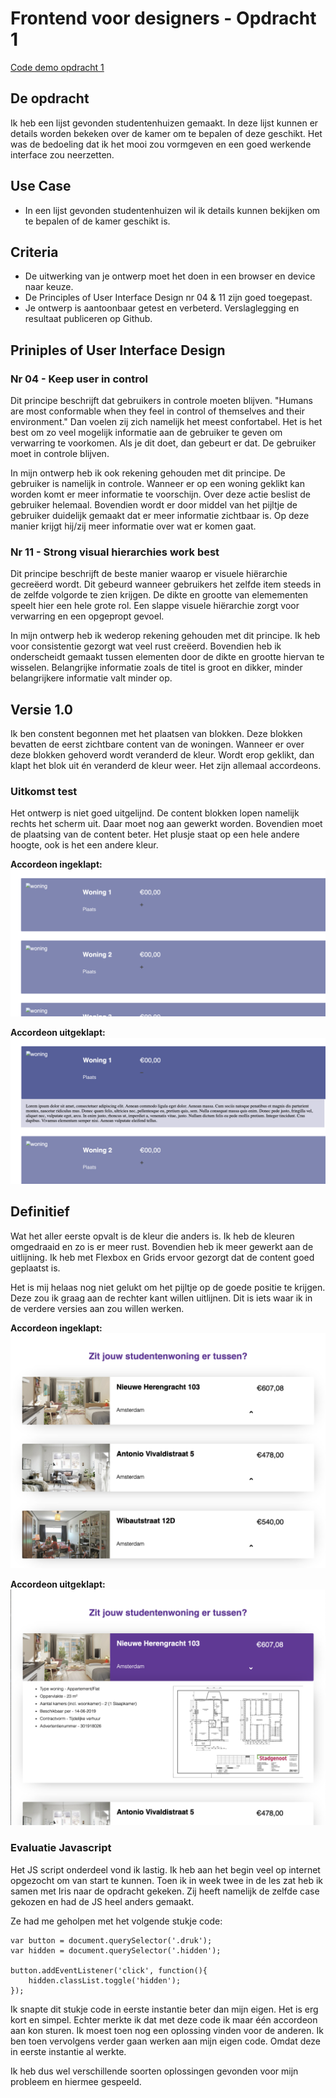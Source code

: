 # Frontend voor designers - Opdracht 1
[Code demo opdracht 1](https://github.com/lisacbot/frontendvoordesigners/tree/master/opdracht1/v1)

## De opdracht 
Ik heb een lijst gevonden studentenhuizen gemaakt. In deze lijst kunnen er details worden bekeken over de kamer om te bepalen of deze geschikt. Het was de bedoeling dat ik het mooi zou vormgeven en een goed werkende interface zou neerzetten. 

## Use Case
- In een lijst gevonden studentenhuizen wil ik details kunnen bekijken om te bepalen of de kamer geschikt is.

## Criteria
- De uitwerking van je ontwerp moet het doen in een browser en device naar keuze.
- De Principles of User Interface Design nr 04 & 11 zijn goed toegepast.
- Je ontwerp is aantoonbaar getest en verbeterd. Verslaglegging en resultaat publiceren op Github.

## Priniples of User Interface Design
### Nr 04 - Keep user in control
Dit principe beschrijft dat gebruikers in controle moeten blijven. "Humans are most conformable when they feel in control of themselves and their environment." Dan voelen zij zich namelijk het meest confortabel. Het is het best om zo veel mogelijk informatie aan de gebruiker te geven om verwarring te voorkomen. Als je dit doet, dan gebeurt er dat. De gebruiker moet in controle blijven.

In mijn ontwerp heb ik ook rekening gehouden met dit principe. De gebruiker is namelijk in controle. Wanneer er op een woning geklikt kan worden komt er meer informatie te voorschijn. Over deze actie beslist de gebruiker helemaal. Bovendien wordt er door middel van het pijltje de gebruiker duidelijk gemaakt dat er meer informatie zichtbaar is. Op deze manier krijgt hij/zij meer informatie over wat er komen gaat.

### Nr 11 - Strong visual hierarchies work best
Dit principe beschrijft de beste manier waarop er visuele hiërarchie gecreëerd wordt. Dit gebeurd wanneer gebruikers het zelfde item steeds in de zelfde volgorde te zien krijgen. De dikte en grootte van elemementen speelt hier een hele grote rol. Een slappe visuele hiërarchie zorgt voor verwarring en een opgepropt gevoel.

In mijn ontwerp heb ik wederop rekening gehouden met dit principe. Ik heb voor consistentie gezorgt wat veel rust creëerd. Bovendien heb ik onderscheidt gemaakt tussen elementen door de dikte en grootte hiervan te wisselen. Belangrijke informatie zoals de titel is groot en dikker, minder belangrijkere informatie valt minder op. 

## Versie 1.0
Ik ben constent begonnen met het plaatsen van blokken. Deze blokken bevatten de eerst zichtbare content van de woningen. Wanneer er over deze blokken gehoverd wordt veranderd de kleur. Wordt erop geklikt, dan klapt het blok uit én veranderd de kleur weer. Het zijn allemaal accordeons. 

### Uitkomst test
Het ontwerp is niet goed uitgelijnd. De content blokken lopen namelijk rechts het scherm uit. Daar moet nog aan gewerkt worden. Bovendien moet de plaatsing van de content beter. Het plusje staat op een hele andere hoogte, ook is het een andere kleur. 

**Accordeon ingeklapt:**
![alt text](https://github.com/lisacbot/frontendvoordesigners/blob/master/opdracht1/v1/img/Schermafbeelding%202019-05-08%20om%2010.01.11.png?raw=true "Screenshot 1")

**Accordeon uitgeklapt:**
![alt text](https://github.com/lisacbot/frontendvoordesigners/blob/master/opdracht1/v1/img/Schermafbeelding%202019-05-08%20om%2010.01.18.png?raw=true "Screenshot 2")

## Definitief
Wat het aller eerste opvalt is de kleur die anders is. Ik heb de kleuren omgedraaid en zo is er meer rust. Bovendien heb ik meer gewerkt aan de uitlijning. Ik heb met Flexbox en Grids ervoor gezorgt dat de content goed geplaatst is. 

Het is mij helaas nog niet gelukt om het pijltje op de goede positie te krijgen. Deze zou ik graag aan de rechter kant willen uitlijnen. Dit is iets waar ik in de verdere versies aan zou willen werken.

**Accordeon ingeklapt:**
![alt text](https://github.com/lisacbot/frontendvoordesigners/blob/master/opdracht1/v1/img/Schermafbeelding%202019-05-08%20om%2011.09.21.png?raw=true "Screenshot 1")

**Accordeon uitgeklapt:**
![alt text](https://github.com/lisacbot/frontendvoordesigners/blob/master/opdracht1/v1/img/Schermafbeelding%202019-05-08%20om%2011.09.29.png?raw=true "Screenshot 2")

### Evaluatie Javascript
Het JS script onderdeel vond ik lastig. Ik heb aan het begin veel op internet opgezocht om van start te kunnen. Toen ik in week twee in de les zat heb ik samen met Iris naar de opdracht gekeken. Zij heeft namelijk de zelfde case gekozen en had de JS heel anders gemaakt.

Ze had me geholpen met het volgende stukje code:
```
var button = document.querySelector('.druk');
var hidden = document.querySelector('.hidden');

button.addEventListener('click', function(){
    hidden.classList.toggle('hidden');
});
```

Ik snapte dit stukje code in eerste instantie beter dan mijn eigen. Het is erg kort en simpel. Echter merkte ik dat  met deze code ik maar één accordeon aan kon sturen. Ik moest toen nog een oplossing vinden voor de anderen. Ik ben toen vervolgens verder gaan werken aan mijn eigen code. Omdat deze in eerste instantie al werkte. 

Ik heb dus wel verschillende soorten oplossingen gevonden voor mijn probleem en hiermee gespeeld.
